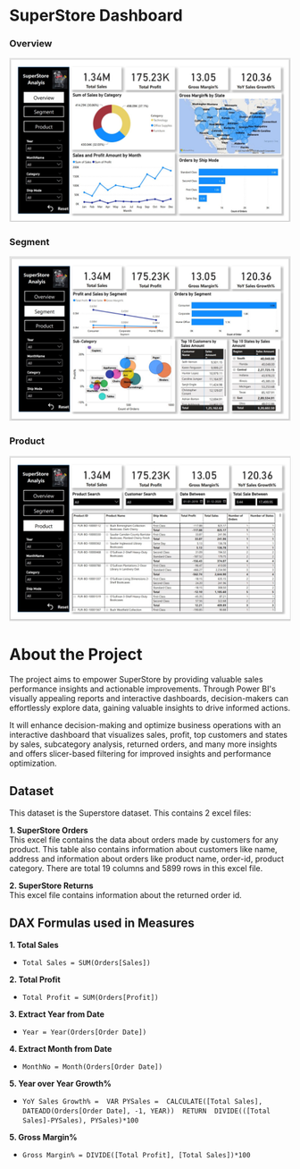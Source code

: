 # SuperStore Dashboard


### Overview
![](https://github.com/dikshabhati1/SuperStore-Dashboard-Power-BI/blob/main/Dashboard%20Images/Overview1.jpg)

### Segment
![](https://github.com/dikshabhati1/SuperStore-Dashboard-Power-BI/blob/main/Dashboard%20Images/Segment2.jpg)

### Product
![](https://github.com/dikshabhati1/SuperStore-Dashboard-Power-BI/blob/main/Dashboard%20Images/Product3.jpg)


# About the Project
The project aims to empower SuperStore by providing valuable sales performance insights and actionable improvements. Through Power BI's visually appealing reports and interactive dashboards, decision-makers can effortlessly explore data, gaining valuable insights to drive informed actions. <br>

It will enhance decision-making and optimize business operations with an interactive dashboard that visualizes sales, profit, top customers and states by sales, subcategory analysis, returned orders, and many more insights and offers slicer-based filtering for improved insights and performance optimization.

## Dataset
This dataset is the Superstore dataset. This contains 2 excel files:

**1. SuperStore Orders** <br>
This excel file contains the data about orders made by customers for any product. This table also contains information about customers like name, address and information about orders like product name, order-id, product category. There are total 19 columns and 5899 rows in this excel file.

**2. SuperStore Returns** <br>
 This excel file contains information about the returned order id.
 



## DAX Formulas used in Measures

**1. Total Sales**
* `Total Sales = SUM(Orders[Sales])`

**2. Total Profit**
* `Total Profit = SUM(Orders[Profit])`

**3. Extract Year from Date**
* `Year = Year(Orders[Order Date])`

**4. Extract Month from Date**
* `MonthNo = Month(Orders[Order Date])`

**5. Year over Year Growth%**

* `YoY Sales Growth% = 
VAR PYSales = 
    CALCULATE([Total Sales], DATEADD(Orders[Order Date], -1, YEAR)) 
RETURN 
    DIVIDE(([Total Sales]-PYSales), PYSales)*100`

**5. Gross Margin%**

* `Gross Margin% = DIVIDE([Total Profit], [Total Sales])*100`



